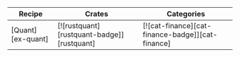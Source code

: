| Recipe | Crates | Categories |
|---|---|---|
| [Quant][ex-quant] | [![rustquant][rustquant-badge]][rustquant] |  [![cat-finance][cat-finance-badge]][cat-finance] |
